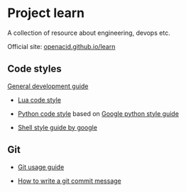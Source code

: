# Project learn

A collection of resource about engineering, devops etc.

Official site: [openacid.github.io/learn](https://openacid.github.io/learn/)

## Code styles

[General development guide](code-style/general)

-   [Lua code style](code-style/lua)

-   [Python code style](code-style/python) based on [Google python style guide](code-style/google-python-style-guide)

-   [Shell style guide by google](code-style/google-shell-style-guide)

##  Git

-   [Git usage guide](dev/git-guide)

-   [How to write a git commit message](dev/how-to-write-a-git-commit-message)
